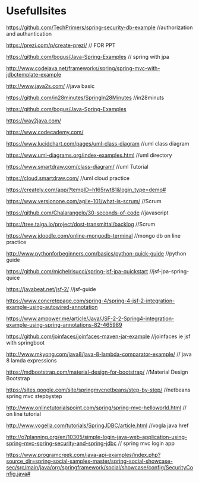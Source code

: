 # Usefullsites
https://github.com/TechPrimers/spring-security-db-example   //authorization and authantication

https://prezi.com/p/create-prezi/                           // FOR PPT

https://github.com/bogus/Java-Spring-Examples               // spring with jpa

http://www.codejava.net/frameworks/spring/spring-mvc-with-jdbctemplate-example  

http://www.java2s.com/                                      //java basic

https://github.com/in28minutes/SpringIn28Minutes            //in28minuts

https://github.com/bogus/Java-Spring-Examples

https://way2java.com/

https://www.codecademy.com/

https://www.lucidchart.com/pages/uml-class-diagram          //uml class diagram

https://www.uml-diagrams.org/index-examples.html            //uml directory

https://www.smartdraw.com/class-diagram/                    //uml Tutorial

https://cloud.smartdraw.com/                                //uml cloud practice

https://creately.com/app/?tempID=h165rwt81&login_type=demo# 

https://www.versionone.com/agile-101/what-is-scrum/         //Scrum

https://github.com/Chalarangelo/30-seconds-of-code          //javascript

https://tree.taiga.io/project/dost-transmittal/backlog      //Scrum

https://www.jdoodle.com/online-mongodb-terminal             //mongo db on line practice

http://www.pythonforbeginners.com/basics/python-quick-guide   //python guide 

https://github.com/michelrisucci/spring-jsf-jpa-quickstart    //jsf-jpa-spring-quice

https://javabeat.net/jsf-2/                                   //jsf-guide

https://www.concretepage.com/spring-4/spring-4-jsf-2-integration-example-using-autowired-annotation

https://www.ampower.me/article/Java/JSF-2-2-Spring4-integration-example-using-spring-annotations-82-465989

https://github.com/joinfaces/joinfaces-maven-jar-example      //joinfaces ie jsf with springboot

http://www.mkyong.com/java8/java-8-lambda-comparator-example/   // java 8 lamda expressions

https://mdbootstrap.com/material-design-for-bootstrap/          //Material Design Bootstrap

https://sites.google.com/site/springmvcnetbeans/step-by-step/     //netbeans spring mvc stepbystep

http://www.onlinetutorialspoint.com/spring/spring-mvc-helloworld.html   // on line tutorial

http://www.vogella.com/tutorials/SpringJDBC/article.html                //vogla java href

http://o7planning.org/en/10305/simple-login-java-web-application-using-spring-mvc-spring-security-and-spring-jdbc   // spring mvc login app







https://www.programcreek.com/java-api-examples/index.php?source_dir=spring-social-samples-master/spring-social-showcase-sec/src/main/java/org/springframework/social/showcase/config/SecurityConfig.java#
